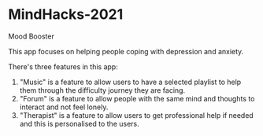 # MindHacks-2021
Mood Booster

This app focuses on helping people coping with depression and anxiety.

There's three features in this app:
1. "Music" is a feature to allow users to have a selected playlist to help them through the difficulty journey they are facing.
2. "Forum" is a feature to allow people with the same mind and thoughts to interact and not feel lonely.
3. "Therapist" is a feature to allow users to get professional help if needed and this is personalised to the users.

